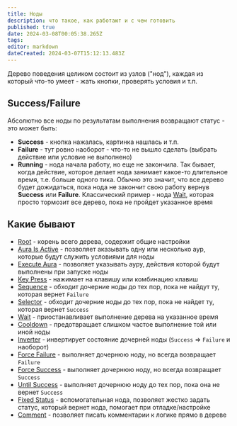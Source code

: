 ```yaml
---
title: Ноды
description: что такое, как работают и с чем готовить
published: true
date: 2024-03-08T00:05:38.265Z
tags: 
editor: markdown
dateCreated: 2024-03-07T15:12:13.483Z
---
```


Дерево поведения целиком состоит из узлов ("нод"), каждая из который что-то умеет - жать кнопки, проверять условия и т.п. 

## Success/Failure
Абсолютно все ноды по результатам выполнения возвращают статус - это может быть:
- **Success** - кнопка нажалась, картинка нашлась и т.п. 
- **Failure** - тут ровно наоборот - что-то не вышло сделать (выбрать действие или условие не выполнено)
- **Running** - нода начала работу, но еще не закончила. Так бывает, когда действие, которое делает нода занимает какое-то длительное время, т.е. больше одного тика. Обычно это значит, что все дерево будет дожидаться, пока нода не закончит свою работу вернув **Success** или **Failure**. Классический пример - нода [Wait](/ru/behavior-trees/nodes/wait), которая просто тормозит все дерево, пока не пройдет указанное время
 

## Какие бывают
- [Root](/ru/behavior-trees/nodes/root) - корень всего дерева, содержит общие настройки
- [Aura Is Active](/ru/behavior-trees/nodes/aura-is-active) - позволяет аказывать одну или несколько аур, которые будут служить условиями для ноды
- [Execute Aura](/ru/behavior-trees/nodes/execute-aura) - позволяет указывать ауру, действия которой будут выполнены при запуске ноды
- [Key Press](/ru/behavior-trees/nodes/key-press) - нажимает на клавишу или комбинацию клавиш
- [Sequence](/ru/behavior-trees/nodes/sequence) - обходит дочерние ноды до тех пор, пока не найдут ту, которая вернет `Failure`
- [Selector](/ru/behavior-trees/nodes/selector) - обходит дочерние ноды до тех пор, пока не найдет ту, которая вернет `Success`
- [Wait](/ru/behavior-trees/nodes/wait) - приостанавливает выполнение дерева на указанное время
- [Cooldown](/ru/behavior-trees/nodes/cooldown) - предотвращает слишком частое выполнение той или иной ноды
- [Inverter](/ru/behavior-trees/nodes/inverter) - инвертирует состояние дочерней ноды (`Success` => `Failure` и наоборот)
- [Force Failure](/ru/behavior-trees/nodes/force-failure) - выполняет дочернюю ноду, но всегда возвращает `Failure`
- [Force Success](/ru/behavior-trees/nodes/force-success) - выполняет дочернюю ноду, но всегда возвращает `Success`
- [Until Success](/ru/behavior-trees/nodes/until-success) - выполняет дочернюю ноду до тех пор, пока она не вернет `Success`
- [Fixed Status](/ru/behavior-trees/nodes/fixed-status) - вспомогательная нода, позволяет жестко задать статус, который вернет нода, помогает при отладке/настройке
- [Сomment](/ru/behavior-trees/nodes/comment) - позволяет писать комментарии к логике прямо в дереве

